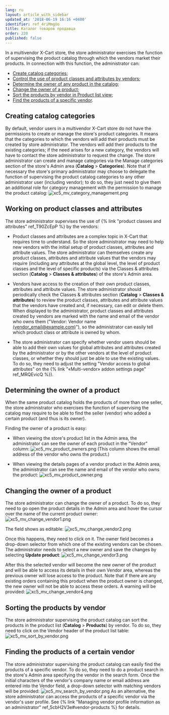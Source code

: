 ```yaml
---
lang: ru
layout: article_with_sidebar
updated_at: '2018-06-19 16:16 +0400'
identifier: ref_4riMmgUo
title: Каталог товаров продавца
order: 220
published: false
---
```

In a multivendor X-Cart store, the store administrator exercises the function of supervising the product catalog through which the vendors market their products. In connection with this function, the administrator can:

   * [Create catalog categories](#creating-catalog-categories);
   * [Control the use of product classes and attributes by vendors](#working-on-product-classes-and-attributes);
   * [Determine the owner of any product in the catalog](#determining-the-owner-of-a-product);
   * [Change the owner of a product](#changing-the-owner-of-a-product);
   * [Sort the products by vendor in Product list view](#sorting-the-products-by-vendor);
   * [Find the products of a specific vendor](#finding-the-products-of-a-certain-vendor).


## Creating catalog categories
By default, vendor users in a multivendor X-Cart store do not have the permissions to create or manage the store's product categories. It means that the categories to which the vendors will add their products must be created by store administrator. The vendors will add their products to the existing categories; if the need arises for a new category, the vendors will have to contact the store administrator to request the change. The store administrator can create and manage categories via the Manage categories section of the store's Admin area (**Catalog** > **Categories**). 
Note that if necessary the store's primary administrator may choose to delegate the function of supervising the product catalog categories to any other administrator user (including vendor); to do so, they just need to give them an additional role for category management with the permission to manage the product catalog:
![xc5_mv_category_management.png]({{site.baseurl}}/attachments/ref_0dPCIV3f/xc5_mv_category_management.png)


## Working on product classes and attributes
The store administrator supervises the use of {% link "product classes and attributes" ref_T90ZcEpP %} by the vendors: 

   * Product classes and attributes are a complex topic in X-Cart that requires time to understand. So the store administrator may need to help new vendors with the initial setup of product classes, attributes and attribute values. The store administrator can themselves create any product classes, attributes and attribute values that the vendors may require (including any attributes at the global level, the level of product classes and the level of specific products) via the Classes & attributes section (**Catalog** > **Classes & attributes**) of the store's Admin area.
    
   * Vendors have access to the creation of their own product classes, attributes and attribute values. The store administrator should periodically check the Classes & attributes section (**Catalog** > **Classes & attributes**) to review the product classes, attributes and attribute values that the vendors have created and, if necessary, can edit or delete them. When displayed to the administrator, product classes and attributes created by vendors are marked with the name and email of the vendor who owns them ("Vendor: Vendor name [(vendor_email@example.com)](http://localhost/x-cart-5.2.8-en/admin.php?target=profile&profile_id=11)"), so the administrator can easily tell which product class or attribute is owned by whom.  
    
   * The store administrator can specify whether vendor users should be able to add their own values for global attributes and attributes created by the administrator or by the other vendors at the level of product classes, or whether they should just be able to use the existing values. To do so, they need to adjust the setting "Vendor access to global attributes" on the {% link "«Multi-vendor» addon settings page" ref_MRQEvicQ %}). 

    
## Determining the owner of a product
When the same product catalog holds the products of more than one seller, the store administrator who exercises the function of supervising the catalog may require to be able to find the seller (vendor) who added a certain product (and thus is its owner). 

Finding the owner of a product is easy:

   * When viewing the store's product list in the Admin area, the administrator can see the owner of each product in the "Vendor" column:
![xc5_mv_product_owners.png]({{site.baseurl}}/attachments/ref_0dPCIV3f/xc5_mv_product_owners.png)
(This column shows the email address of the vendor who owns the product.)

   * When viewing the details pages of a vendor product in the Admin area, the administrator can see the name and email of the vendor who owns the product:
![xc5_mv_product_owner.png]({{site.baseurl}}/attachments/ref_0dPCIV3f/xc5_mv_product_owner.png)

## Changing the owner of a product
The store administrator can change the owner of a product. To do so, they need to go open the product details in the Admin area and hover the cursor over the name of the current product owner:
![xc5_mv_change_vendor1.png]({{site.baseurl}}/attachments/ref_0dPCIV3f/xc5_mv_change_vendor1.png)

The field shows as editable:
![xc5_mv_change_vendor2.png]({{site.baseurl}}/attachments/ref_0dPCIV3f/xc5_mv_change_vendor2.png)

Once this happens, they need to click on it. The owner field becomes a drop-down selector from which one of the existing vendors can be chosen. The administrator needs to select a new owner and save the changes by selecting **Update product**:
![xc5_mv_change_vendor3.png]({{site.baseurl}}/attachments/ref_0dPCIV3f/xc5_mv_change_vendor3.png)

After this the selected vendor will become the new owner of the product and will be able to access its details in their own Vendor area, whereas the previous owner will lose access to the product. Note that if there are any existing orders containing this product when the product owner is changed, the new owner will not be able to access these orders. A warning will be provided: 
![xc5_mv_change_vendor4.png]({{site.baseurl}}/attachments/ref_0dPCIV3f/xc5_mv_change_vendor4.png)

## Sorting the products by vendor
The store administrator supervising the product catalog can sort the products in the product list (**Catalog** > **Products**) by vendor. To do so, they need to click on the Vendor header of the product list table:
![xc5_mv_sort_by_vendor.png]({{site.baseurl}}/attachments/ref_0dPCIV3f/xc5_mv_sort_by_vendor.png)

## Finding the products of a certain vendor
The store administrator supervising the product catalog can easily find the products of a specific vendor. To do so, they need to do a product search in the store's Admin area specifying the vendor in the search form. Once the initial characters of the vendor's company name or email address are entered into the Vendor field, a drop-down selector with matching vendors will be provided:
![xc5_mv_search_by_vendor.png]({{site.baseurl}}/attachments/ref_0dPCIV3f/xc5_mv_search_by_vendor.png)
As an alternative, the store administrator can access the products of a specific vendor via the vendor's user profile. See {% link "Managing vendor profile information as an administrator" ref_5cbH2V3e#vendor-products %} for details.